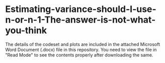 # Estimating-variance-should-I-use-n-or-n-1-The-answer-is-not-what-you-think

The details of the codeset and plots are included in the attached Microsoft Word Document (.docx) file in this repository. 
You need to view the file in "Read Mode" to see the contents properly after downloading the same.
